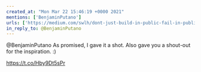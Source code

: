 ```yaml
---
created_at: "Mon Mar 22 15:46:19 +0000 2021"
mentions: ['BenjaminPutano']
urls: ['https://medium.com/swlh/dont-just-build-in-public-fail-in-public-815155985da2']
in_reply_to: @BenjaminPutano
---
```


@BenjaminPutano As promised, I gave it a shot. Also gave you a shout-out for the inspiration. :)

https://t.co/Hby9Dt5sPr